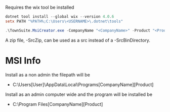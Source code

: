 Requires the wix tool be installed

```powershell
dotnet tool install --global wix --version 4.0.6
setx PATH "%PATH%;C:\Users\<USERNAME>\.dotnet\tools"
```


```powershell
.\TownSuite.MsiCreator.exe -CompanyName "<CompanyName>" -Product "<Product>" -Version "<Version>" -SrcBinDirectory "<SrcBinDirectory>" -OutputDirectory "<OutputDirectory>" -MainExecutable "<MainExecutable>" -ProductGuid "<ProductGuid>" -Platform "x64"
```

A zip file, -SrcZip, can be used as a src instead of a -SrcBinDirectory.


# MSI Info

Install as a non admin the filepath will be

- C:\Users\[User]\AppData\Local\Programs\[CompanyName]\[Product]


Install as an admin computer wide and the program will be installed be

- C:\Program Files\[CompanyName]\[Product]
